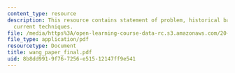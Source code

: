```yaml
---
content_type: resource
description: This resource contains statement of problem, historical background, and
  current techniques.
file: /media/https%3A/open-learning-course-data-rc.s3.amazonaws.com/20-010j-introduction-to-bioengineering-be-010j-spring-2006/8b8dd9919f767256e51512147ff9e541_wang_paper_final.pdf
file_type: application/pdf
resourcetype: Document
title: wang_paper_final.pdf
uid: 8b8dd991-9f76-7256-e515-12147ff9e541
---
```

